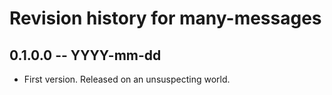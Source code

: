 # Revision history for many-messages

## 0.1.0.0 -- YYYY-mm-dd

* First version. Released on an unsuspecting world.
